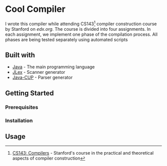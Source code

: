 # Cool Compiler
I wrote this compiler while attending CS143[^CS143] compiler construction course by Stanford on *edx.org*.
The course is divided into four assignments. In each assignment, we implement one phase of the compilation process. All phases are being tested separately using automated scripts

## Built with
- [Java](https://dev.java/) - The main programming language
- [JLex](https://www.cs.princeton.edu/~appel/modern/java/JLex/) - Scanner generator
- [Java-CUP](http://www2.cs.tum.edu/projects/cup/) - Parser generator
<!-- GETTING STARTED -->
## Getting Started
### Prerequisites
### Installation
  

<!-- USAGE EXAMPLES -->
## Usage

[^CS143]:
    [CS143: Compilers][CS143] - Stanford's course in the practical and theoretical aspects of compiler construction
      
[CS143]: https://www.edx.org/course/compilers 

